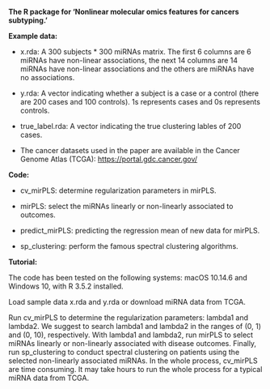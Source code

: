 **The R package for ‘Nonlinear molecular omics features for cancers subtyping.’** 

**Example data:**

- x.rda: A 300 subjects * 300 miRNAs matrix. The first 6 columns are 6 miRNAs have non-linear associations, the next 14 columns are 14 miRNAs have non-linear associations and the others are miRNAs have no associations.

- y.rda: A vector indicating whether a subject is a case or a control (there are 200 cases and 100 controls). 1s represents cases and 0s represents controls.

- true_label.rda: A vector indicating the true clustering lables of 200 cases.

- The cancer datasets used in the paper are available in the Cancer Genome Atlas (TCGA): https://portal.gdc.cancer.gov/

**Code:**

- cv_mirPLS: determine regularization parameters in mirPLS.

- mirPLS: select the miRNAs linearly or non-linearly associated to outcomes.

- predict_mirPLS: predicting the regression mean of new data for mirPLS.

- sp_clustering: perform the famous spectral clustering algorithms.


**Tutorial:**

The code has been tested on the following systems: macOS 10.14.6 and Windows 10, with R 3.5.2 installed.

Load sample data x.rda and y.rda or download miRNA data from TCGA.

Run cv_mirPLS to determine the regularization parameters: lambda1 and lambda2. We suggest to search lambda1 and lambda2 in the ranges of (0, 1) and (0, 10), respectively. With lambda1 and lambda2, run mirPLS to select miRNAs linearly or non-linearly associated with disease outcomes. Finally, run sp_clustering to conduct spectral clustering on patients using the selected non-linearly associated miRNAs. In the whole process, cv_mirPLS are time consuming. It may take hours to run the whole process for a typical miRNA data from TCGA.
